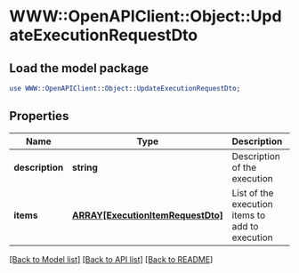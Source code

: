# WWW::OpenAPIClient::Object::UpdateExecutionRequestDto

## Load the model package
```perl
use WWW::OpenAPIClient::Object::UpdateExecutionRequestDto;
```

## Properties
Name | Type | Description | Notes
------------ | ------------- | ------------- | -------------
**description** | **string** | Description of the execution | [optional] 
**items** | [**ARRAY[ExecutionItemRequestDto]**](ExecutionItemRequestDto.md) | List of the execution items to add to execution | 

[[Back to Model list]](../README.md#documentation-for-models) [[Back to API list]](../README.md#documentation-for-api-endpoints) [[Back to README]](../README.md)


